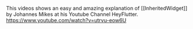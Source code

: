 This videos shows an easy and amazing explanation of [[InheritedWidget]] by Johannes Mikes at his Youtube Channel HeyFlutter.
<https://www.youtube.com/watch?v=utrvu-eow6U>
